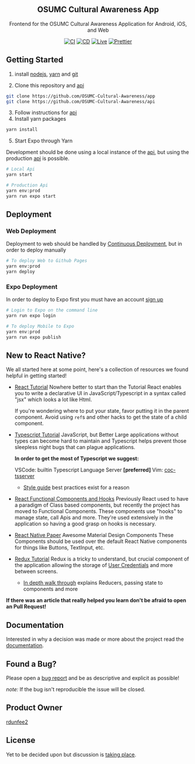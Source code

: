 <div align="center">
  <h2 align="center">OSUMC Cultural Awareness App</h2>

  <p align="center">
    Frontend for the OSUMC Cultural Awareness Application for Android, iOS, and Web
  </p>
  <a href="https://github.com/OSUMC-Cultural-Awareness/app/actions?query=workflow%3ACI"><img src="https://github.com/OSUMC-Cultural-Awareness/app/workflows/CI/badge.svg" alt="CI"/></a>
  <a href="https://github.com/OSUMC-Cultural-Awareness/app/actions?query=workflow%3ACD"><img src="https://github.com/OSUMC-Cultural-Awareness/app/workflows/CD/badge.svg" alt="CD"/></a>
  <a href="https://osumc-cultural-awareness.github.io/app"><img src="https://img.shields.io/badge/App-View%20Live%20Web-blue" alt="Live"/></a>
  <a href="https://github.com/prettier/prettier"><img src="https://img.shields.io/badge/code_style-prettier-ff69b4.svg?style=flat-square" alt="Prettier"></a>
</div>

## Getting Started

1. install [nodejs](https://nodejs.org/en/download/), [yarn](https://classic.yarnpkg.com/en/docs/install/#mac-stable) and [git](https://git-scm.com/downloads)

2. Clone this repository and [api](https://github.com/OSUMC-Cultural-Awareness/api)

```sh
git clone https://github.com/OSUMC-Cultural-Awareness/app
git clone https://github.com/OSUMC-Cultural-Awareness/api
```

3. Follow instructions for [api](https://github.com/OSUMC-Cultural-Awareness/api/#getting-started)
4. Install yarn packages

```sh
yarn install
```

5. Start Expo through Yarn

Development should be done using a local instance of the [api](https://github.com/OSUMC-Cultural-Awareness/api), but using the production [api](https://github.com/OSUMC-Cultural-Awareness/api) is possible.

```sh
# Local Api
yarn start

# Production Api
yarn env:prod
yarn run expo start
```

## Deployment

### Web Deployment

Deployment to web should be handled by [Continuous Deployment](https://github.com/OSUMC-Cultural-Awareness/app/actions?query=workflow%3ACD), but in order to deploy manually

```sh
# To deploy Web to Github Pages
yarn env:prod
yarn deploy
```

### Expo Deployment

In order to deploy to Expo first you must have an account [sign up](https://expo.io/signup)

```sh
# Login to Expo on the command line
yarn run expo login

# To deploy Mobile to Expo
yarn env:prod
yarn run expo publish
```

## New to React Native?

We all started here at some point, here's a collection of resources we found helpful in getting started!

- [React Tutorial](https://reactjs.org/tutorial/tutorial.html) Nowhere better to start than the Tutorial
  React enables you to write a declarative UI in JavaScript/Typescript in a syntax called "jsx" which looks a lot like Html.

  If you're wondering where to put your state, favor putting it in the parent component. Avoid using `ref`s and other hacks to get the state
  of a child component.

- [Typescript Tutorial](https://www.typescriptlang.org/docs/handbook/release-notes/overview.html) JavaScript, but Better
  Large applications without types can become hard to maintain and Typescript helps prevent those sleepless night bugs that can plague applications.

  **In order to get the most of Typescript we suggest:**

  VSCode: builtin Typescript Language Server **[preferred]**
  Vim: [coc-tsserver](https://github.com/neoclide/coc-tsserver)

  - [Style guide](https://github.com/airbnb/javascript) best practices exist for a reason

- [React Functional Components and Hooks](https://reactjs.org/docs/hooks-intro.html)
  Previously React used to have a paradigm of Class based components, but recently the project has moved to Functional Components. These components use "hooks" to manage state, call Apis and more. They're used extensively in the application so having a good grasp on hooks is necessary.

- [React Native Paper](https://callstack.github.io/react-native-paper/index.html) Awesome Material Design Components
  These Components should be used over the default React Native components for things like Buttons, TextInput, etc.

- [Redux Tutorial](https://react-redux.js.org/introduction/basic-tutorial)
  Redux is a tricky to understand, but crucial component of the application allowing the storage of [User Credentials](https://github.com/OSUMC-Cultural-Awareness/app/blob/main/src/redux/UserReducer.ts) and more between screens.

  - [In depth walk through](https://www.valentinog.com/blog/redux/) explains Reducers, passing state to components and more

**If there was an article that really helped you learn don't be afraid to open an Pull Request!**

## Documentation

Interested in why a decision was made or more about the project read the [documentation](https://github.com/OSUMC-Cultural-Awareness/docs).

## Found a Bug?

Please open a [bug report](https://github.com/OSUMC-Cultural-Awareness/app/issues/new?assignees=&labels=app%2C+bug&template=bug_report.md&title=) and be as descriptive and explicit as possible!

_note:_ If the bug isn't reproducible the issue will be closed.

## Product Owner

[rdunfee2](https://github.com/rdunfee2)

## License

Yet to be decided upon but discussion is [taking place](https://github.com/OSUMC-Cultural-Awareness/app/issues/17).
